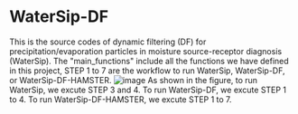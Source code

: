 # WaterSip-DF
This is the source codes of dynamic filtering (DF) for precipitation/evaporation particles in moisture source-receptor diagnosis (WaterSip).
The "main_functions" include all the functions we have defined in this project, STEP 1 to 7 are the workflow to run WaterSip, WaterSip-DF, or WaterSip-DF-HAMSTER.
![image](https://github.com/user-attachments/assets/392b1629-2d3f-4752-b3b9-40cafbd1662f)
As shown in the figure, to run WaterSip, we excute STEP 3 and 4. 
To run WaterSip-DF, we excute STEP 1 to 4.
To run WaterSip-DF-HAMSTER, we excute STEP 1 to 7.
